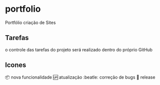 # portfolio
Portfólio criação de Sites

## Tarefas
o controle das tarefas do projeto será realizado dentro do próprio GitHub

## Icones

:package: nova funcionalidade
:up: atualização
:beatle: correção de bugs
:checkered_flag: release